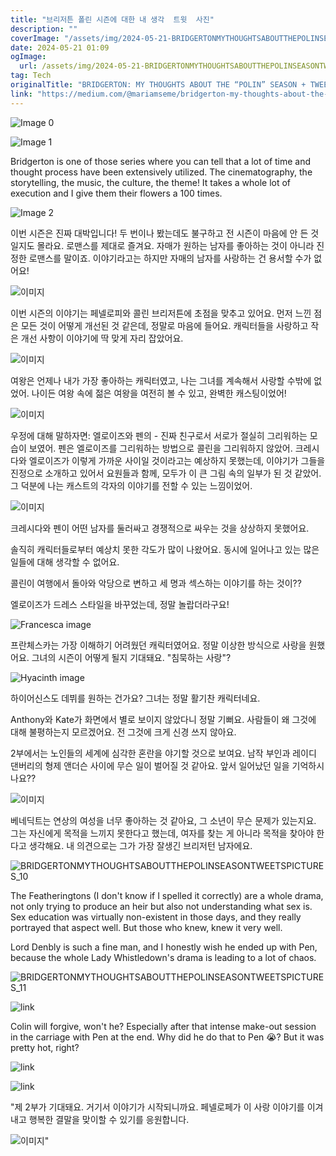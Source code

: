 ```yaml
---
title: "브리저튼 폴린 시즌에 대한 내 생각  트윗  사진"
description: ""
coverImage: "/assets/img/2024-05-21-BRIDGERTONMYTHOUGHTSABOUTTHEPOLINSEASONTWEETSPICTURES_0.png"
date: 2024-05-21 01:09
ogImage: 
  url: /assets/img/2024-05-21-BRIDGERTONMYTHOUGHTSABOUTTHEPOLINSEASONTWEETSPICTURES_0.png
tag: Tech
originalTitle: "BRIDGERTON: MY THOUGHTS ABOUT THE “POLIN” SEASON + TWEETS + PICTURES."
link: "https://medium.com/@mariamseme/bridgerton-my-thoughts-about-the-polin-season-tweets-pictures-646c0ba491fb"
---
```




![Image 0](/assets/img/2024-05-21-BRIDGERTONMYTHOUGHTSABOUTTHEPOLINSEASONTWEETSPICTURES_0.png)

![Image 1](/assets/img/2024-05-21-BRIDGERTONMYTHOUGHTSABOUTTHEPOLINSEASONTWEETSPICTURES_1.png)

Bridgerton is one of those series where you can tell that a lot of time and thought process have been extensively utilized. The cinematography, the storytelling, the music, the culture, the theme! It takes a whole lot of execution and I give them their flowers a 100 times.

![Image 2](/assets/img/2024-05-21-BRIDGERTONMYTHOUGHTSABOUTTHEPOLINSEASONTWEETSPICTURES_2.png)


<div class="content-ad"></div>

이번 시즌은 진짜 대박입니다! 두 번이나 봤는데도 불구하고 전 시즌이 마음에 안 든 것일지도 몰라요. 로맨스를 제대로 즐겨요. 자매가 원하는 남자를 좋아하는 것이 아니라 진정한 로맨스를 말이죠. 이야기라고는 하지만 자매의 남자를 사랑하는 건 용서할 수가 없어요!

![이미지](/assets/img/2024-05-21-BRIDGERTONMYTHOUGHTSABOUTTHEPOLINSEASONTWEETSPICTURES_3.png)

이번 시즌의 이야기는 페넬로피와 콜린 브리저튼에 초점을 맞추고 있어요. 먼저 느낀 점은 모든 것이 어떻게 개선된 것 같은데, 정말로 마음에 들어요. 캐릭터들을 사랑하고 작은 개선 사항이 이야기에 딱 맞게 자리 잡았어요.

![이미지](/assets/img/2024-05-21-BRIDGERTONMYTHOUGHTSABOUTTHEPOLINSEASONTWEETSPICTURES_4.png)

<div class="content-ad"></div>

여왕은 언제나 내가 가장 좋아하는 캐릭터였고, 나는 그녀를 계속해서 사랑할 수밖에 없었어. 나이든 여왕 속에 젊은 여왕을 여전히 볼 수 있고, 완벽한 캐스팅이었어!

![이미지](/assets/img/2024-05-21-BRIDGERTONMYTHOUGHTSABOUTTHEPOLINSEASONTWEETSPICTURES_5.png)

우정에 대해 말하자면: 엘로이즈와 펜의 - 진짜 친구로서 서로가 절실히 그리워하는 모습이 보였어. 펜은 엘로이즈를 그리워하는 방법으로 콜린을 그리워하지 않았어. 크레시다와 엘로이즈가 이렇게 가까운 사이일 것이라고는 예상하지 못했는데, 이야기가 그들을 진정으로 소개하고 있어서 요원들과 함께, 모두가 이 큰 그림 속의 일부가 된 것 같았어. 그 덕분에 나는 캐스트의 각자의 이야기를 전할 수 있는 느낌이었어.

![이미지](/assets/img/2024-05-21-BRIDGERTONMYTHOUGHTSABOUTTHEPOLINSEASONTWEETSPICTURES_6.png)

<div class="content-ad"></div>

크레시다와 펜이 어떤 남자를 둘러싸고 경쟁적으로 싸우는 것을 상상하지 못했어요.

솔직히 캐릭터들로부터 예상치 못한 각도가 많이 나왔어요. 동시에 일어나고 있는 많은 일들에 대해 생각할 수 없어요.

콜린이 여행에서 돌아와 악당으로 변하고 세 명과 섹스하는 이야기를 하는 것이??

엘로이즈가 드레스 스타일을 바꾸었는데, 정말 놀랍더라구요!

<div class="content-ad"></div>

![Francesca image](/assets/img/2024-05-21-BRIDGERTONMYTHOUGHTSABOUTTHEPOLINSEASONTWEETSPICTURES_7.png)

프란체스카는 가장 이해하기 어려웠던 캐릭터였어요. 정말 이상한 방식으로 사랑을 원했어요. 그녀의 시즌이 어떻게 될지 기대돼요. "침묵하는 사랑"?

![Hyacinth image](/assets/img/2024-05-21-BRIDGERTONMYTHOUGHTSABOUTTHEPOLINSEASONTWEETSPICTURES_8.png)

하이어신스도 데뷔를 원하는 건가요? 그녀는 정말 활기찬 캐릭터네요.

<div class="content-ad"></div>

Anthony와 Kate가 화면에서 별로 보이지 않았다니 정말 기뻐요. 사람들이 왜 그것에 대해 불평하는지 모르겠어요. 전 그것에 크게 신경 쓰지 않아요.

2부에서는 노인들의 세계에 심각한 혼란을 야기할 것으로 보여요. 남작 부인과 레이디 댄버리의 형제 앤더슨 사이에 무슨 일이 벌어질 것 같아요. 앞서 일어났던 일을 기억하시나요??

![이미지](/assets/img/2024-05-21-BRIDGERTONMYTHOUGHTSABOUTTHEPOLINSEASONTWEETSPICTURES_9.png)

베네딕트는 연상의 여성을 너무 좋아하는 것 같아요, 그 소년이 무슨 문제가 있는지요. 그는 자신에게 목적을 느끼지 못한다고 했는데, 여자를 찾는 게 아니라 목적을 찾아야 한다고 생각해요. 내 의견으로는 그가 가장 잘생긴 브리저턴 남자에요.

<div class="content-ad"></div>


![BRIDGERTONMYTHOUGHTSABOUTTHEPOLINSEASONTWEETSPICTURES_10](/assets/img/2024-05-21-BRIDGERTONMYTHOUGHTSABOUTTHEPOLINSEASONTWEETSPICTURES_10.png)

The Featheringtons (I don't know if I spelled it correctly) are a whole drama, not only trying to produce an heir but also not understanding what sex is. Sex education was virtually non-existent in those days, and they really portrayed that aspect well. But those who knew, knew it very well.

Lord Denbly is such a fine man, and I honestly wish he ended up with Pen, because the whole Lady Whistledown's drama is leading to a lot of chaos.

![BRIDGERTONMYTHOUGHTSABOUTTHEPOLINSEASONTWEETSPICTURES_11](/assets/img/2024-05-21-BRIDGERTONMYTHOUGHTSABOUTTHEPOLINSEASONTWEETSPICTURES_11.png)
  

<div class="content-ad"></div>


![link](/assets/img/2024-05-21-BRIDGERTONMYTHOUGHTSABOUTTHEPOLINSEASONTWEETSPICTURES_12.png)

Colin will forgive, won't he? Especially after that intense make-out session in the carriage with Pen at the end. Why did he do that to Pen 😭? But it was pretty hot, right?

![link](/assets/img/2024-05-21-BRIDGERTONMYTHOUGHTSABOUTTHEPOLINSEASONTWEETSPICTURES_13.png)

![link](/assets/img/2024-05-21-BRIDGERTONMYTHOUGHTSABOUTTHEPOLINSEASONTWEETSPICTURES_14.png)


<div class="content-ad"></div>

"제 2부가 기대돼요. 거기서 이야기가 시작되니까요. 페넬로페가 이 사랑 이야기를 이겨내고 행복한 결말을 맞이할 수 있기를 응원합니다.

![이미지](/assets/img/2024-05-21-BRIDGERTONMYTHOUGHTSABOUTTHEPOLINSEASONTWEETSPICTURES_15.png)"